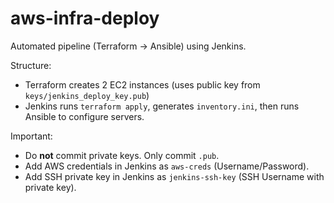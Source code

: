 # aws-infra-deploy

Automated pipeline (Terraform -> Ansible) using Jenkins.

Structure:
- Terraform creates 2 EC2 instances (uses public key from `keys/jenkins_deploy_key.pub`)
- Jenkins runs `terraform apply`, generates `inventory.ini`, then runs Ansible to configure servers.

Important:
- Do **not** commit private keys. Only commit `.pub`.
- Add AWS credentials in Jenkins as `aws-creds` (Username/Password).
- Add SSH private key in Jenkins as `jenkins-ssh-key` (SSH Username with private key).
